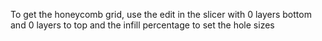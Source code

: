 To get the honeycomb grid, use the edit in the slicer with 0 layers bottom and 0 layers to top and the infill percentage to set the hole sizes
